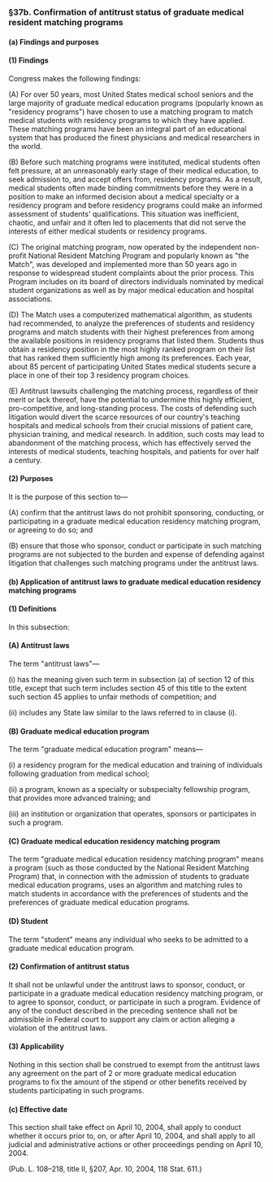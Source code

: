### §37b. Confirmation of antitrust status of graduate medical resident matching programs ###

#### (a) Findings and purposes ####

#### (1) Findings ####

Congress makes the following findings:

(A) For over 50 years, most United States medical school seniors and the large majority of graduate medical education programs (popularly known as "residency programs") have chosen to use a matching program to match medical students with residency programs to which they have applied. These matching programs have been an integral part of an educational system that has produced the finest physicians and medical researchers in the world.

(B) Before such matching programs were instituted, medical students often felt pressure, at an unreasonably early stage of their medical education, to seek admission to, and accept offers from, residency programs. As a result, medical students often made binding commitments before they were in a position to make an informed decision about a medical specialty or a residency program and before residency programs could make an informed assessment of students' qualifications. This situation was inefficient, chaotic, and unfair and it often led to placements that did not serve the interests of either medical students or residency programs.

(C) The original matching program, now operated by the independent non-profit National Resident Matching Program and popularly known as "the Match", was developed and implemented more than 50 years ago in response to widespread student complaints about the prior process. This Program includes on its board of directors individuals nominated by medical student organizations as well as by major medical education and hospital associations.

(D) The Match uses a computerized mathematical algorithm, as students had recommended, to analyze the preferences of students and residency programs and match students with their highest preferences from among the available positions in residency programs that listed them. Students thus obtain a residency position in the most highly ranked program on their list that has ranked them sufficiently high among its preferences. Each year, about 85 percent of participating United States medical students secure a place in one of their top 3 residency program choices.

(E) Antitrust lawsuits challenging the matching process, regardless of their merit or lack thereof, have the potential to undermine this highly efficient, pro-competitive, and long-standing process. The costs of defending such litigation would divert the scarce resources of our country's teaching hospitals and medical schools from their crucial missions of patient care, physician training, and medical research. In addition, such costs may lead to abandonment of the matching process, which has effectively served the interests of medical students, teaching hospitals, and patients for over half a century.

#### (2) Purposes ####

It is the purpose of this section to—

(A) confirm that the antitrust laws do not prohibit sponsoring, conducting, or participating in a graduate medical education residency matching program, or agreeing to do so; and

(B) ensure that those who sponsor, conduct or participate in such matching programs are not subjected to the burden and expense of defending against litigation that challenges such matching programs under the antitrust laws.

#### (b) Application of antitrust laws to graduate medical education residency matching programs ####

#### (1) Definitions ####

In this subsection:

#### (A) Antitrust laws ####

The term "antitrust laws"—

(i) has the meaning given such term in subsection (a) of section 12 of this title, except that such term includes section 45 of this title to the extent such section 45 applies to unfair methods of competition; and

(ii) includes any State law similar to the laws referred to in clause (i).

#### (B) Graduate medical education program ####

The term "graduate medical education program" means—

(i) a residency program for the medical education and training of individuals following graduation from medical school;

(ii) a program, known as a specialty or subspecialty fellowship program, that provides more advanced training; and

(iii) an institution or organization that operates, sponsors or participates in such a program.

#### (C) Graduate medical education residency matching program ####

The term "graduate medical education residency matching program" means a program (such as those conducted by the National Resident Matching Program) that, in connection with the admission of students to graduate medical education programs, uses an algorithm and matching rules to match students in accordance with the preferences of students and the preferences of graduate medical education programs.

#### (D) Student ####

The term "student" means any individual who seeks to be admitted to a graduate medical education program.

#### (2) Confirmation of antitrust status ####

It shall not be unlawful under the antitrust laws to sponsor, conduct, or participate in a graduate medical education residency matching program, or to agree to sponsor, conduct, or participate in such a program. Evidence of any of the conduct described in the preceding sentence shall not be admissible in Federal court to support any claim or action alleging a violation of the antitrust laws.

#### (3) Applicability ####

Nothing in this section shall be construed to exempt from the antitrust laws any agreement on the part of 2 or more graduate medical education programs to fix the amount of the stipend or other benefits received by students participating in such programs.

#### (c) Effective date ####

This section shall take effect on April 10, 2004, shall apply to conduct whether it occurs prior to, on, or after April 10, 2004, and shall apply to all judicial and administrative actions or other proceedings pending on April 10, 2004.

(Pub. L. 108–218, title II, §207, Apr. 10, 2004, 118 Stat. 611.)